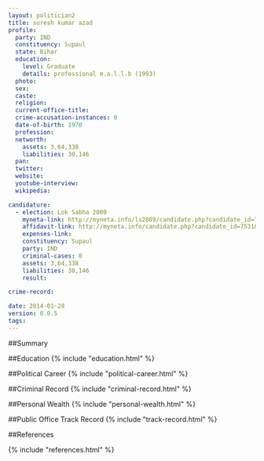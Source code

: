 ```yaml
---
layout: politician2
title: suresh kumar azad
profile: 
  party: IND
  constituency: Supaul
  state: Bihar
  education: 
    level: Graduate
    details: professional m.a.l.l.b (1993)
  photo: 
  sex: 
  caste: 
  religion: 
  current-office-title: 
  crime-accusation-instances: 0
  date-of-birth: 1970
  profession: 
  networth: 
    assets: 3,64,338
    liabilities: 30,146
  pan: 
  twitter: 
  website: 
  youtube-interview: 
  wikipedia: 

candidature: 
  - election: Lok Sabha 2009
    myneta-link: http://myneta.info/ls2009/candidate.php?candidate_id=7531
    affidavit-link: http://myneta.info/candidate.php?candidate_id=7531&scan=original
    expenses-link: 
    constituency: Supaul 
    party: IND
    criminal-cases: 0
    assets: 3,64,338
    liabilities: 30,146
    result:  

crime-record: 

date: 2014-01-28
version: 0.0.5
tags: 
---
```

##Summary


##Education
{% include "education.html" %}


##Political Career
{% include "political-career.html" %}


##Criminal Record
{% include "criminal-record.html" %}


##Personal Wealth
{% include "personal-wealth.html" %}


##Public Office Track Record
{% include "track-record.html" %}


##References


{% include "references.html" %}